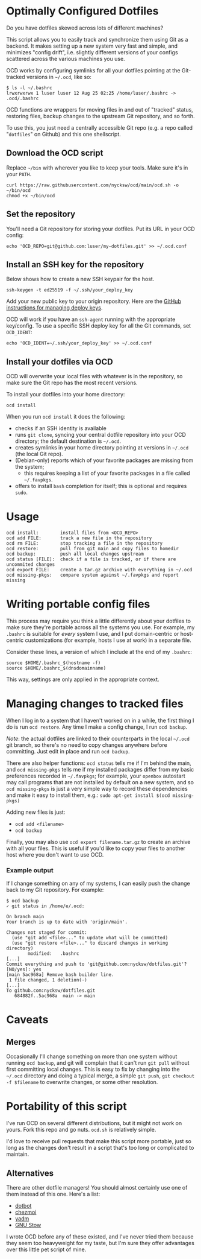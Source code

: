 # Optimally Configured Dotfiles

Do you have dotfiles skewed across lots of different machines?

This script allows you to easily track and synchronize them using Git as a backend. It makes
setting up a new system very fast and simple, and minimizes "config drift", i.e. slightly
different versions of your configs scattered across the various machines you use.

OCD works by configuring symlinks for all your dotfiles pointing at the Git-tracked versions in `~/.ocd`, like so:
```
$ ls -l ~/.bashrc
lrwxrwxrwx 1 luser luser 12 Aug 25 02:25 /home/luser/.bashrc -> .ocd/.bashrc
```

OCD functions are wrappers for moving files in and out of "tracked" status,
restoring files, backup changes to the upstream Git repository, and so forth.

To use this, you just need a centrally accessible Git repo (e.g. a repo called "`dotfiles`"
on Github) and this one shellscript.

## Download the OCD script
Replace `~/bin` with wherever you like to keep your tools. Make sure it's in your `PATH`.
```
curl https://raw.githubusercontent.com/nycksw/ocd/main/ocd.sh -o ~/bin/ocd
chmod +x ~/bin/ocd
```
## Set the repository
You'll need a Git repository for storing your dotfiles. Put its URL in your OCD config:
```
echo 'OCD_REPO=git@github.com:luser/my-dotfiles.git' >> ~/.ocd.conf
```
## Install an SSH key for the repository
Below shows how to create a new SSH keypair for the host.
```
ssh-keygen -t ed25519 -f ~/.ssh/your_deploy_key
```

Add your new public key to your origin repository. Here are the
[GitHub instructions for managing deploy keys](https://docs.github.com/en/authentication/connecting-to-github-with-ssh/managing-deploy-keys).

OCD will work if you have an `ssh-agent` running with the appropriate key/config.
To use a specific SSH deploy key for all the Git commands, set `OCD_IDENT`:
```
echo 'OCD_IDENT=~/.ssh/your_deploy_key' >> ~/.ocd.conf
```

## Install your dotfiles via OCD
OCD will overwrite your local files with whatever is in the repository, so make sure the Git repo
has the most recent versions.

To install your dotfiles into your home directory:
```
ocd install
```
When you run `ocd install` it does the following:

  * checks if an SSH identity is available
  * runs `git clone`, syncing your central dotfile repository into your OCD directory; the default destination is `~/.ocd`.
  * creates symlinks in your home directory pointing at versions in `~/.ocd` (the local Git repo).
  * (Debian-only) reports which of your favorite packages are missing from the system;
    * this requires keeping a list of your favorite packages in a file called `~/.favpkgs`.
  * offers to install `bash` completion for itself; this is optional and requires `sudo`.

# Usage
```
ocd install:        install files from <OCD_REPO>
ocd add FILE:       track a new file in the repository
ocd rm FILE:        stop tracking a file in the repository
ocd restore:        pull from git main and copy files to homedir
ocd backup:         push all local changes upstream
ocd status [FILE]:  check if a file is tracked, or if there are uncommited changes
ocd export FILE:    create a tar.gz archive with everything in ~/.ocd
ocd missing-pkgs:   compare system against ~/.favpkgs and report missing
```

# Writing portable config files

This process may require you think a little differently about your dotfiles to
make sure they're portable across all the systems you use. For example, my
`.bashrc` is suitable for *every* system I use, and I put domain-centric or
host-centric customizations (for example, hosts I use at work) in a separate file.

Consider these lines, a version of which I include at the end of my `.bashrc`:

```
source $HOME/.bashrc_$(hostname -f)
source $HOME/.bashrc_$(dnsdomainname)
```

This way, settings are only applied in the appropriate context.

# Managing changes to tracked files

When I log in to a system that I haven't worked on in a while, the first thing
I do is run `ocd restore`. Any time I make a config change, I run `ocd backup`.

*Note*: the actual dotfiles are linked to their counterparts in the
local `~/.ocd` git branch, so there's no need to copy changes anywhere before
committing. Just edit in place and run `ocd backup`.

There are also helper functions: `ocd status` tells me if I'm behind the
main, and `ocd missing-pkgs` tells me if my installed
packages differ from my basic preferences recorded in `~/.favpkgs`; for
example, your `openbox` autostart may call programs that are not installed
by default on a new system, and so `ocd missing-pkgs` is just a very simple way
to record these dependencies and make it easy to install them, e.g.: `sudo
apt-get install $(ocd missing-pkgs)`

Adding new files is just:
  * `ocd add <filename>`
  * `ocd backup`

Finally, you may also use `ocd export filename.tar.gz` to create an archive
with all your files. This is useful if you'd like to copy your files to
another host where you don't want to use OCD.

### Example output

If I change something on any of my systems, I can easily push the change
back to my Git repository. For example:

```
$ ocd backup
✓ git status in /home/e/.ocd:

On branch main
Your branch is up to date with 'origin/main'.

Changes not staged for commit:
  (use "git add <file>..." to update what will be committed)
  (use "git restore <file>..." to discard changes in working directory)
        modified:   .bashrc
[...]
Commit everything and push to 'git@github.com:nycksw/dotfiles.git'? [NO/yes]: yes
[main 5ac968a] Remove bash builder line.
 1 file changed, 1 deletion(-)
[...]
To github.com:nycksw/dotfiles.git
   684882f..5ac968a  main -> main
```

# Caveats

## Merges
Occasionally I'll change something on more than one system without
running `ocd backup`, and git will complain that it can't run `git pull` without
first committing local changes. This is easy to fix by changing into the `~/.ocd`
directory and doing a typical merge, a simple `git push`, `git checkout -f $filename`
to overwrite changes, or some other resolution.

# Portability of this script

I've run OCD on several different distributions, but it might not work on
yours. Fork this repo and go nuts. `ocd.sh` is relatively simple.

I'd love to receive pull requests that make this script more portable, just so long as
the changes don't result in a script that's too long or complicated to maintain.

## Alternatives

There are other dotfile managers! You should almost certainly use one of them instead of
this one. Here's a list:

* [dotbot](https://github.com/anishathalye/dotbot)
* [chezmoi](https://www.chezmoi.io/why-use-chezmoi/)
* [yadm](https://yadm.io/)
* [GNU Stow](https://www.gnu.org/software/stow/)

 I wrote OCD before any of these existed, and I've never tried them because they seem too
 heavyweight for my taste, but I'm sure they offer advantages over this little pet script
 of mine.
